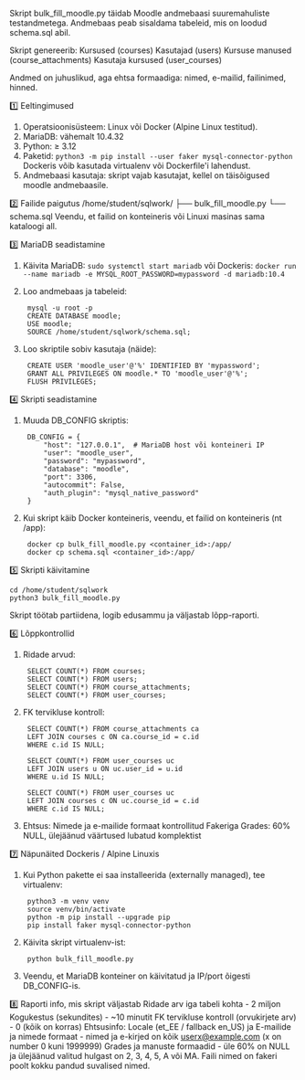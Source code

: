 Skript bulk_fill_moodle.py täidab Moodle andmebaasi suuremahuliste testandmetega.
Andmebaas peab sisaldama tabeleid, mis on loodud schema.sql abil.

Skript genereerib:
    Kursused (courses)
    Kasutajad (users)
    Kursuse manused (course_attachments)
    Kasutaja kursused (user_courses)

Andmed on juhuslikud, aga ehtsa formaadiga: nimed, e-mailid, failinimed, hinned.

1️⃣ Eeltingimused

1. Operatsioonisüsteem: Linux või Docker (Alpine Linux testitud).
2. MariaDB: vähemalt 10.4.32
3. Python: ≥ 3.12
4. Paketid: `python3 -m pip install --user faker mysql-connector-python`
   Dockeris võib kasutada virtualenv või Dockerfile'i lahendust.
5. Andmebaasi kasutaja: skript vajab kasutajat, kellel on täisõigused moodle andmebaasile.

2️⃣ Failide paigutus
/home/student/sqlwork/
├── bulk_fill_moodle.py
└── schema.sql
Veendu, et failid on konteineris või Linuxi masinas sama kataloogi all.

3️⃣ MariaDB seadistamine
1. Käivita MariaDB:
`sudo systemctl start mariadb`
või Dockeris: `docker run --name mariadb -e MYSQL_ROOT_PASSWORD=mypassword -d mariadb:10.4`
2. Loo andmebaas ja tabeleid:
   
        mysql -u root -p
        CREATE DATABASE moodle;
        USE moodle;
        SOURCE /home/student/sqlwork/schema.sql;
   
4. Loo skriptile sobiv kasutaja (näide):
   
        CREATE USER 'moodle_user'@'%' IDENTIFIED BY 'mypassword';
        GRANT ALL PRIVILEGES ON moodle.* TO 'moodle_user'@'%';
        FLUSH PRIVILEGES;


4️⃣ Skripti seadistamine
1. Muuda DB_CONFIG skriptis:

        DB_CONFIG = {
            "host": "127.0.0.1",  # MariaDB host või konteineri IP
            "user": "moodle_user",
            "password": "mypassword",
            "database": "moodle",
            "port": 3306,
            "autocommit": False,
            "auth_plugin": "mysql_native_password"
        }


3. Kui skript käib Docker konteineris, veendu, et failid on konteineris (nt /app):
   
        docker cp bulk_fill_moodle.py <container_id>:/app/
        docker cp schema.sql <container_id>:/app/
   

5️⃣ Skripti käivitamine

    cd /home/student/sqlwork
    python3 bulk_fill_moodle.py
    
Skript töötab partiidena, logib edusammu ja väljastab lõpp-raporti.

6️⃣ Lõppkontrollid
1. Ridade arvud:
   
        SELECT COUNT(*) FROM courses;
        SELECT COUNT(*) FROM users;
        SELECT COUNT(*) FROM course_attachments;
        SELECT COUNT(*) FROM user_courses;

3. FK tervikluse kontroll:
   
        SELECT COUNT(*) FROM course_attachments ca
        LEFT JOIN courses c ON ca.course_id = c.id
        WHERE c.id IS NULL;

        SELECT COUNT(*) FROM user_courses uc
        LEFT JOIN users u ON uc.user_id = u.id
        WHERE u.id IS NULL;

        SELECT COUNT(*) FROM user_courses uc
        LEFT JOIN courses c ON uc.course_id = c.id
        WHERE c.id IS NULL;
   
5. Ehtsus:
    Nimede ja e-mailide formaat kontrollitud Fakeriga
    Grades: 60% NULL, ülejäänud väärtused lubatud komplektist

7️⃣ Näpunäited Dockeris / Alpine Linuxis
1. Kui Python pakette ei saa installeerida (externally managed), tee virtualenv:
   
        python3 -m venv venv
        source venv/bin/activate
        python -m pip install --upgrade pip
        pip install faker mysql-connector-python
   
3. Käivita skript virtualenv-ist:
   
        python bulk_fill_moodle.py
5. Veendu, et MariaDB konteiner on käivitatud ja IP/port õigesti DB_CONFIG-is.

8️⃣ Raporti info, mis skript väljastab
    Ridade arv iga tabeli kohta - 2 miljon
    Kogukestus (sekundites) - ~10 minutit
    FK tervikluse kontroll (orvukirjete arv) - 0 (kõik on korras)
    Ehtsusinfo:
        Locale (et_EE / fallback en_US) ja E-mailide ja nimede formaat - nimed ja e-kirjed on kõik userx@example.com (x on number 0 kuni 1999999)
        Grades ja manuste formaadid - üle 60% on NULL ja ülejäänud valitud hulgast on 2, 3, 4, 5, A või MA. Faili nimed on fakeri poolt kokku pandud suvalised nimed.

